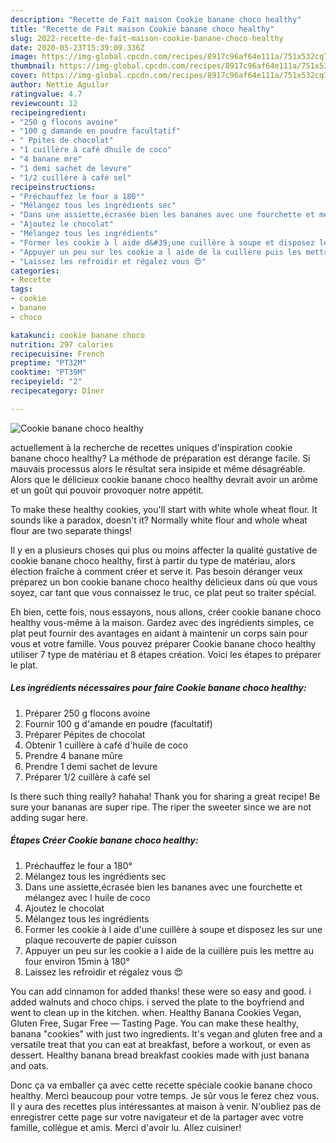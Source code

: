 ```yaml
---
description: "Recette de Fait maison Cookie banane choco healthy"
title: "Recette de Fait maison Cookie banane choco healthy"
slug: 2022-recette-de-fait-maison-cookie-banane-choco-healthy
date: 2020-05-23T15:39:09.336Z
image: https://img-global.cpcdn.com/recipes/8917c96af64e111a/751x532cq70/cookie-banane-choco-healthy-photo-principale-de-la-recette.jpg
thumbnail: https://img-global.cpcdn.com/recipes/8917c96af64e111a/751x532cq70/cookie-banane-choco-healthy-photo-principale-de-la-recette.jpg
cover: https://img-global.cpcdn.com/recipes/8917c96af64e111a/751x532cq70/cookie-banane-choco-healthy-photo-principale-de-la-recette.jpg
author: Nettie Aguilar
ratingvalue: 4.7
reviewcount: 12
recipeingredient:
- "250 g flocons avoine"
- "100 g damande en poudre facultatif"
- " Ppites de chocolat"
- "1 cuillère à café dhuile de coco"
- "4 banane mre"
- "1 demi sachet de levure"
- "1/2 cuillère à café sel"
recipeinstructions:
- "Préchauffez le four a 180°"
- "Mélangez tous les ingrédients sec"
- "Dans une assiette,écrasée bien les bananes avec une fourchette et mélangez avec l huile de coco"
- "Ajoutez le chocolat"
- "Mélangez tous les ingrédients"
- "Former les cookie à l aide d&#39;une cuillère à soupe et disposez les sur une plaque recouverte de papier cuisson"
- "Appuyer un peu sur les cookie a l aide de la cuillère puis les mettre au four environ 15min à 180°"
- "Laissez les refroidir et régalez vous 😍"
categories:
- Recette
tags:
- cookie
- banane
- choco

katakunci: cookie banane choco 
nutrition: 297 calories
recipecuisine: French
preptime: "PT32M"
cooktime: "PT39M"
recipeyield: "2"
recipecategory: Dîner

---
```



![Cookie banane choco healthy](https://img-global.cpcdn.com/recipes/8917c96af64e111a/751x532cq70/cookie-banane-choco-healthy-photo-principale-de-la-recette.jpg)

actuellement à la recherche de recettes uniques d'inspiration cookie banane choco healthy? La méthode de préparation est dérange facile. Si mauvais processus alors le résultat sera insipide et même désagréable. Alors que le délicieux cookie banane choco healthy devrait avoir un arôme et un goût qui pouvoir provoquer notre appétit.

To make these healthy cookies, you&#39;ll start with white whole wheat flour. It sounds like a paradox, doesn&#39;t it? Normally white flour and whole wheat flour are two separate things!

Il y en a plusieurs choses qui plus ou moins affecter la qualité gustative de cookie banane choco healthy, first à partir du type de matériau, alors élection fraîche à comment créer et serve it. Pas besoin déranger veux préparez un bon cookie banane choco healthy délicieux dans où que vous soyez, car tant que vous connaissez le truc, ce plat peut so traiter spécial.


Eh bien, cette fois, nous essayons, nous allons, créer cookie banane choco healthy vous-même à la maison. Gardez avec des ingrédients simples, ce plat peut fournir des avantages en aidant à maintenir un corps sain pour vous et votre famille. Vous pouvez préparer Cookie banane choco healthy utiliser 7 type de matériau et 8 étapes création. Voici les étapes to préparer le plat.

<!--inarticleads1-->

##### Les ingrédients nécessaires pour faire Cookie banane choco healthy:

1. Préparer 250 g flocons avoine
1. Fournir 100 g d&#39;amande en poudre (facultatif)
1. Préparer  Pépites de chocolat
1. Obtenir 1 cuillère à café d&#39;huile de coco
1. Prendre 4 banane mûre
1. Prendre 1 demi sachet de levure
1. Préparer 1/2 cuillère à café sel


Is there such thing really? hahaha! Thank you for sharing a great recipe! Be sure your bananas are super ripe. The riper the sweeter since we are not adding sugar here. 

<!--inarticleads2-->

##### Étapes Créer Cookie banane choco healthy:

1. Préchauffez le four a 180°
1. Mélangez tous les ingrédients sec
1. Dans une assiette,écrasée bien les bananes avec une fourchette et mélangez avec l huile de coco
1. Ajoutez le chocolat
1. Mélangez tous les ingrédients
1. Former les cookie à l aide d&#39;une cuillère à soupe et disposez les sur une plaque recouverte de papier cuisson
1. Appuyer un peu sur les cookie a l aide de la cuillère puis les mettre au four environ 15min à 180°
1. Laissez les refroidir et régalez vous 😍


You can add cinnamon for added thanks! these were so easy and good. i added walnuts and choco chips. i served the plate to the boyfriend and went to clean up in the kitchen. when. Healthy Banana Cookies Vegan, Gluten Free, Sugar Free — Tasting Page. You can make these healthy, banana &#34;cookies&#34; with just two ingredients. It&#39;s vegan and gluten free and a versatile treat that you can eat at breakfast, before a workout, or even as dessert. Healthy banana bread breakfast cookies made with just banana and oats. 


Donc ça va emballer ça avec cette recette spéciale cookie banane choco healthy. Merci beaucoup pour votre temps. Je sûr vous le ferez chez vous. Il y aura des recettes plus  intéressantes at maison à venir. N'oubliez pas de enregistrer cette page sur votre navigateur et de la partager avec votre famille, collègue et amis. Merci d'avoir lu. Allez cuisiner!
